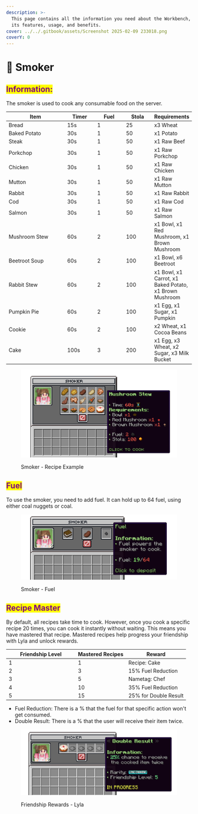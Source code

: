 ```yaml
---
description: >-
  This page contains all the information you need about the Workbench, including
  its features, usage, and benefits.
cover: ../../.gitbook/assets/Screenshot 2025-02-09 233018.png
coverY: 0
---
```


# 🍳 Smoker

## <mark style="color:purple;">Information:</mark>

The smoker is used to cook any consumable food on the server.

<table data-full-width="false"><thead><tr><th width="200">Item</th><th width="88">Timer</th><th width="91">Fuel</th><th width="83">Stola</th><th>Requirements</th></tr></thead><tbody><tr><td>Bread</td><td>15s</td><td>1</td><td>25</td><td>x3 Wheat</td></tr><tr><td>Baked Potato</td><td>30s</td><td>1</td><td>50</td><td>x1 Potato</td></tr><tr><td>Steak</td><td>30s</td><td>1</td><td>50</td><td>x1 Raw Beef</td></tr><tr><td>Porkchop</td><td>30s</td><td>1</td><td>50</td><td>x1 Raw Porkchop</td></tr><tr><td>Chicken</td><td>30s</td><td>1</td><td>50</td><td>x1 Raw Chicken</td></tr><tr><td>Mutton</td><td>30s</td><td>1</td><td>50</td><td>x1 Raw Mutton</td></tr><tr><td>Rabbit</td><td>30s</td><td>1</td><td>50</td><td>x1 Raw Rabbit</td></tr><tr><td>Cod</td><td>30s</td><td>1</td><td>50</td><td>x1 Raw Cod</td></tr><tr><td>Salmon</td><td>30s</td><td>1</td><td>50</td><td>x1 Raw Salmon</td></tr><tr><td>Mushroom Stew</td><td>60s</td><td>2</td><td>100</td><td>x1 Bowl, x1 Red Mushroom, x1 Brown Mushroom</td></tr><tr><td>Beetroot Soup</td><td>60s</td><td>2</td><td>100</td><td>x1 Bowl, x6 Beetroot</td></tr><tr><td>Rabbit Stew</td><td>60s</td><td>2</td><td>100</td><td>x1 Bowl, x1 Carrot, x1 Baked Potato, x1 Brown Mushroom</td></tr><tr><td>Pumpkin Pie</td><td>60s</td><td>2</td><td>100</td><td>x1 Egg, x1 Sugar, x1 Pumpkin</td></tr><tr><td>Cookie</td><td>60s</td><td>2</td><td>100</td><td>x2 Wheat, x1 Cocoa Beans</td></tr><tr><td>Cake</td><td>100s</td><td>3</td><td>200</td><td>x1 Egg, x3 Wheat, x2 Sugar, x3 Milk Bucket</td></tr></tbody></table>

<figure><img src="../../.gitbook/assets/Screenshot 2025-02-09 235617.png" alt="" width="563"><figcaption><p>Smoker - Recipe Example</p></figcaption></figure>

## <mark style="color:purple;">Fuel</mark>

To use the smoker, you need to add fuel. It can hold up to 64 fuel, using either coal nuggets or coal.

<figure><img src="../../.gitbook/assets/Screenshot 2025-02-09 235515.png" alt="" width="563"><figcaption><p>Smoker - Fuel</p></figcaption></figure>

## <mark style="color:purple;">Recipe Master</mark>

By default, all recipes take time to cook. However, once you cook a specific recipe 20 times, you can cook it instantly without waiting. This means you have mastered that recipe. Mastered recipes help progress your friendship with Lyla and unlock rewards.

<table><thead><tr><th width="174">Friendship Level</th><th>Mastered Recipes</th><th>Reward</th></tr></thead><tbody><tr><td>1</td><td>1</td><td>Recipe: Cake</td></tr><tr><td>2</td><td>3</td><td>15% Fuel Reduction</td></tr><tr><td>3</td><td>5</td><td>Nametag: Chef</td></tr><tr><td>4</td><td>10</td><td>35% Fuel Reduction</td></tr><tr><td>5</td><td>15</td><td>25% for Double Result</td></tr></tbody></table>

* Fuel Reduction: There is a % that the fuel for that specific action won't get consumed.
* Double Result: There is a % that the user will receive their item twice.

<figure><img src="../../.gitbook/assets/Screenshot 2025-02-09 235433.png" alt="" width="563"><figcaption><p>Friendship Rewards - Lyla</p></figcaption></figure>
